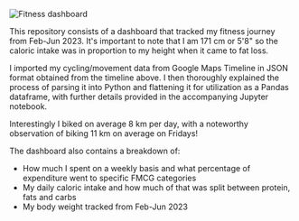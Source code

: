 ![Fitness dashboard](assets/Fitness_dashboard.jpg)


This repository consists of a dashboard that tracked my fitness journey from Feb-Jun 2023. It's important to note that I am 171 cm or 5'8"
so the caloric intake was in proportion to my height when it came to fat loss.

I imported my cycling/movement data from Google Maps Timeline in JSON format obtained from the timeline above. I then thoroughly 
explained the process of parsing it into Python and flattening it for utilization as a Pandas dataframe, with further details 
provided in the accompanying Jupyter notebook.

Interestingly I biked on average 8 km per day, with a noteworthy observation of biking 11 km on average on Fridays!

The dashboard also contains a breakdown of:
- How much I spent on a weekly basis and what percentage of expenditure went to specific FMCG categories
- My daily caloric intake and how much of that was split between protein, fats and carbs
- My body weight tracked from Feb-Jun 2023
